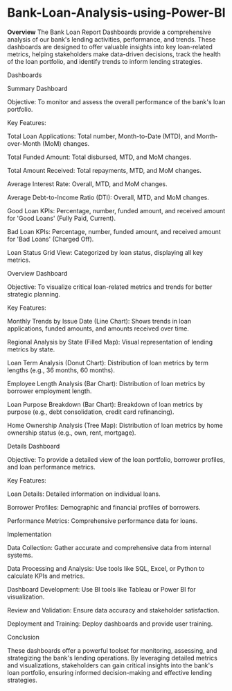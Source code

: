 # Bank-Loan-Analysis-using-Power-BI

**Overview**
The Bank Loan Report Dashboards provide a comprehensive analysis of our bank's lending activities, performance, and trends. These dashboards are designed to offer valuable insights into key loan-related metrics, helping stakeholders make data-driven decisions, track the health of the loan portfolio, and identify trends to inform lending strategies.

Dashboards

Summary Dashboard

Objective: To monitor and assess the overall performance of the bank's loan portfolio.

Key Features:

Total Loan Applications: Total number, Month-to-Date (MTD), and Month-over-Month (MoM) changes.

Total Funded Amount: Total disbursed, MTD, and MoM changes.

Total Amount Received: Total repayments, MTD, and MoM changes.

Average Interest Rate: Overall, MTD, and MoM changes.

Average Debt-to-Income Ratio (DTI): Overall, MTD, and MoM changes.

Good Loan KPIs: Percentage, number, funded amount, and received amount for 'Good Loans' (Fully Paid, Current).

Bad Loan KPIs: Percentage, number, funded amount, and received amount for 'Bad Loans' (Charged Off).

Loan Status Grid View: Categorized by loan status, displaying all key metrics.

Overview Dashboard


Objective: To visualize critical loan-related metrics and trends for better strategic planning.

Key Features:

Monthly Trends by Issue Date (Line Chart): Shows trends in loan applications, funded amounts, and amounts received over time.

Regional Analysis by State (Filled Map): Visual representation of lending metrics by state.

Loan Term Analysis (Donut Chart): Distribution of loan metrics by term lengths (e.g., 36 months, 60 months).

Employee Length Analysis (Bar Chart): Distribution of loan metrics by borrower employment length.

Loan Purpose Breakdown (Bar Chart): Breakdown of loan metrics by purpose (e.g., debt consolidation, credit card refinancing).

Home Ownership Analysis (Tree Map): Distribution of loan metrics by home ownership status (e.g., own, rent, mortgage).

Details Dashboard

Objective: To provide a detailed view of the loan portfolio, borrower profiles, and loan performance metrics.

Key Features:

Loan Details: Detailed information on individual loans.

Borrower Profiles: Demographic and financial profiles of borrowers.

Performance Metrics: Comprehensive performance data for loans.

Implementation

Data Collection: Gather accurate and comprehensive data from internal systems.

Data Processing and Analysis: Use tools like SQL, Excel, or Python to calculate KPIs and metrics.

Dashboard Development: Use BI tools like Tableau or Power BI for visualization.

Review and Validation: Ensure data accuracy and stakeholder satisfaction.

Deployment and Training: Deploy dashboards and provide user training.

Conclusion

These dashboards offer a powerful toolset for monitoring, assessing, and strategizing the bank's lending operations. By leveraging detailed metrics and visualizations, stakeholders can gain critical insights into the bank's loan portfolio, ensuring informed decision-making and effective lending strategies.
